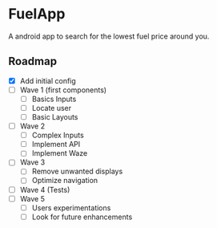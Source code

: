 # FuelApp
A android app to search for the lowest fuel price around you.

<!-- ROADMAP -->
## Roadmap

- [x] Add initial config
- [ ] Wave 1 (first components)
    - [ ] Basics Inputs
    - [ ] Locate user
    - [ ] Basic Layouts
- [ ] Wave 2 
    - [ ] Complex Inputs
    - [ ] Implement API
    - [ ] Implement Waze
- [ ] Wave 3
    - [ ] Remove unwanted displays
    - [ ] Optimize navigation
- [ ] Wave 4 (Tests)
- [ ] Wave 5
    - [ ] Users experimentations
    - [ ] Look for future enhancements
